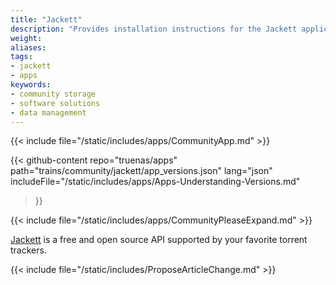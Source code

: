 ```yaml
---
title: "Jackett"
description: "Provides installation instructions for the Jackett application in TrueNAS."
weight: 
aliases:
tags:
- jackett
- apps
keywords:
- community storage
- software solutions
- data management
---
```


{{< include file="/static/includes/apps/CommunityApp.md" >}}

{{< github-content 
    repo="truenas/apps"
    path="trains/community/jackett/app_versions.json"
    lang="json"
	includeFile="/static/includes/apps/Apps-Understanding-Versions.md"
>}}

{{< include file="/static/includes/apps/CommunityPleaseExpand.md" >}}

<a href="https://github.com/Jackett/Jackett">Jackett</a> is a free and open source API supported by your favorite torrent trackers.

{{< include file="/static/includes/ProposeArticleChange.md" >}}
